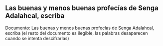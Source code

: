 ## Las buenas y menos buenas profecías de Senga Adalahcal, escriba
Documento: Las buenas y menos buenas profecías de Senga Adalahcal, escriba
(el resto del documento es ilegible, las palabras desaparecen cuando se intenta descifrarlas)
